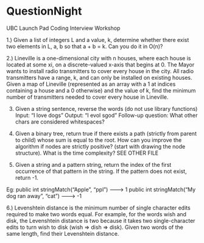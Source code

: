 # QuestionNight
UBC Launch Pad Coding Interview Workshop

1.) Given a list of integers L and a value, k, determine whether there exist two elements in L, a, b so that a + b = k. Can you do it in O(n)?

2.) Lineville is a one-dimensional city with n houses, where each house is located at some xi, on a discrete-valued x-axis that begins at 0. The Mayor wants to install radio transmitters to cover every house in the city. All radio transmitters have a range, k, and can only be installed on existing houses. Given a map of Lineville (represented as an array with a 1 at indices containing a house and a 0 otherwise) and the value of k, find the minimum number of transmitters needed to cover every house in Lineville.

3) Given a string sentence, reverse the words (do not use library functions)
	Input: “I love dogs”
	Output: “I evol sgod”
Follow-up question: What other chars are considered whitespaces?

4) Given a binary tree, return true if there exists a path (strictly from parent to child) whose sum is equal to the root. How can you improve the algorithm if nodes are strictly positive? (start with drawing the node structure). What is the time complexity?
SEE OTHER FILE

5) Given a string and a pattern string, return the index of the first occurrence of that pattern in the string. If the pattern does not exist, return -1.

Eg:
public int stringMatch(“Apple”, “ppl”) ---> 1
public int stringMatch(“My dog ran away”, “cat”) ---> -1

6.) Levenshtein distance is the minimum number of single character edits required to make two words equal. For example, for the words wish and disk, the Levenshtein distance is two because it takes two single-character edits to turn wish to disk (wish => dish => disk). Given two words of the same length, find their Levenshtein distance.
